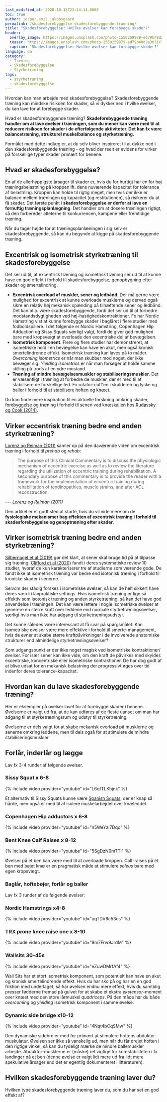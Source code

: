 ```yaml
---
last_modified_at: 2020-10-13T23:14:14.000Z
toc: true
author: jesper.emil.jakobsgaard
permalink: /skadesforebyggelse-skadesforebyggende-traening/
title: "Skadesforebyggelse: Hvilke øvelser kan forebygge skader?"
header:
  overlay_image: https://images.unsplash.com/photo-1550259979-ed79b48d2a30?ixlib=rb-1.2.1&ixid=eyJhcHBfaWQiOjEyMDd9&auto=format&fit=crop&w=1900&q=80
  teaser: https://images.unsplash.com/photo-1550259979-ed79b48d2a30?ixlib=rb-1.2.1&ixid=eyJhcHBfaWQiOjEyMDd9&auto=format&fit=crop&w=400&q=80
  caption: "Skadesforebyggelse: Hvilke øvelser kan forebygge skader?"
language: da
category:
  - Træning
  - Skadesforebyggelse
  - Styrketræning
tags:
  - styrketræning
  - skadesforebyggelse
---
```

Hvordan kan man arbejde med skadesforebyggelse? Skadesforebyggende træning kan mindske risikoen for skader, så vi dykker ned i hvilke øvelser, du kan lave for at forebygge skader.

Hvad er skadesforebyggende træning? **Skadeforebyggende træning handler om at lave øvelser i træningen, som du mener kan være med til at reducere risikoen for skader i de efterfølgende aktiviteter. Det kan fx være balancetræning, strukturel muskelbalance og styrketræning.**

Formålet med dette indlæg er, at du selv bliver inspireret til at dykke ned i den skadesforebyggende træning - og hvad der reelt er evidens for virker på forskellige typer skader primært for benene.

## Hvad er skadesforebyggelse?

En af de allerhyppigste årsager til skader er, hvis du for hurtigt har en for høj træningsbelastning på kroppen ift. dens nuværende kapacitet for tolerance af belastning. Kroppen kan holde til rigtig meget, men hvis der ikke er balance mellem træningen og kapacitet (og restitutionen), så risikerer du at få skader. Det første punkt i **skadesforebyggelse er derfor at lave en fornuftig træningsplanlægning**. Det handler om at dosere træningen rigtigt, så den forbereder atleterne til konkurrencen, kampene eller fremtidige træning.

Når du tager højde for at træningsplanlæningen i sig selv er skadesforebyggende, så kan du begynde at kigge på skadesforebyggende træning.

## Excentrisk og isometrisk styrketræning til skadesforebyggelse

Det ser ud til, at excentrisk træning og isometrisk træning ser ud til at kunne have en god effekt i forhold til skadesforebyggelse, genopbygning efter skader og smertelindring.

* **Excentrisk overload af muskler, sener og ledbånd**. Der må gerne være mulighed for excentrisk at kunne overloade musklerne og derved også sikre en relativ høj mekanisk spænding på tilhæftende sener og ledbånd. Det kan bl.a. være skadesforebyggende, fordi det ser ud til at forbedre modstandsdygtigheden ved høj-hastighedskontraktioner. Fx har Nordic Hamstring vist at kunne forebygge skader i baglåret i flere studier med fodboldspillere. I det følgende er Nordic Hamstring, Copenhagen Hip Adduction og Sissy Squats særligt valgt, fordi de giver god mulighed bare med kropsvægt at overloade den excentriske del af bevægelsen. 
* **Isometrisk komponent**. Flere og flere studier har demonstreret, at isometriske hold i en bevægelse kan have en akut, men også kronisk smertelindrende effekt. Isometrisk træning kan laves på to måder. *Overcoming isometrics* er når man skubber mod noget, der ikke bevæger sig. *Yielding isometrics* er når man forsøger at holde samme stilling på trods af en ydre mostand.
* **Træning af mindre bevægelsesmuskler og stabiliseringsmuskler**. Det er væsentligt i træning at forbedre de muskler, der er med til at stabilisere de forskellige led. Fx rotator-cuff'en i skulderen og lyske og baller i forhold til at stabilisere hoften og knæet.

Du kan finde mere inspiration til en aktuelle forskning omkring skader, forebyggelse og træning i forhold til senen ved knæskallen hos [Rudavsky og Cook (2014)](https://www.clinicalkey.com/?fbclid=IwAR30hUzatzMWLtFot345oUpaL354g_1_dpuyyHf3Jfa91ryhL0Jww7mPQIA#!/content/playContent/1-s2.0-S1836955314000915?returnurl=https:%2F%2Flinkinghub.elsevier.com%2Fretrieve%2Fpii%2FS1836955314000915%3Fshowall%3Dtrue&referrer=https:%2F%2Fmedium.com%2F@Reedswellnessfitnesstraining%2Fexercise-of-the-week-spanish-squat-7073123051f2).

## Virker eccentrisk træning bedre end anden styrketræning?

[Lorenz og Reiman (2011)](https://www.ncbi.nlm.nih.gov/pmc/articles/PMC3105370/) samler op på den daværende viden om excentrisk træning i forhold til *prehab* og *rehab*:

> The purpose of this Clinical Commentary is to discuss the physiologic mechanism of eccentric exercise as well as to review the literature regarding the utilization of eccentric training during rehabilitation. A secondary purpose of this commentary is to provide the reader with a framework for the implementation of eccentric training during rehabilitation of tendinopathies, muscle strains, and after ACL reconstruction.

--- <cite>[Lorenz og Reiman (2011)](https://www.ncbi.nlm.nih.gov/pmc/articles/PMC3105370/)</cite>

Den artikel er et godt sted at starte, hvis du vil vide mere om de **fysiologiske mekanismer bag effekten af excentrisk træning i forhold til skadesforebyggelse og genoptræning efter skader**.

## Virker isometrisk træning bedre end anden styrketræning?

[Silbernagel et al (2019)](https://bjsm.bmj.com/content/53/21/1330) gør det klart, at sener skal bruge tid på at tilpasse sig træning. [Clifford et al (2020)](https://bmjopensem.bmj.com/content/6/1/e000760) fandt i deres systematiske review 10 studier, hvoraf de kun karakteriserer tre af studierne som værende gode. De fandt ikke at isometrisk træning var bedre end isotonisk træning i forhold til kroniske skader i senerne.

Selvom der stadig forskes i isometriske øvelser, så kan de helt sikkert have deres værdi i lavpraktiske settings. Hvis isometrisk træning er lige så effektiv som isotonisk træning og anden styrketræning, så kan det have god anvendelse i træningen. Det kan være lettere i nogle isometriske øvelser at generere en større kraft over leddene end normale styrketræningsøvelser, særligt hvis man ikke har adgang til styrketræningsudstyr.

Det kunne således være interessant at få svar på spørgsmålet: Kan isometriske øvelser være mere effektive i forhold til smerte-management, hvis de evner at skabe større kraftpåvirkninger i de involverede anatomiske strukturer end almindelige styrketræningsøvelser?

Som udgangspunkt er der ikke noget magisk ved isometriske kontraktioner/øvelser. For især sener kan ikke vide, om den kraft de påvirkes med skyldes excentriske, koncentriske eller isometriske kontraktioner. De har dog godt af at blive udsat for en mekanisk belastning der progressivt øges over tid indenfor deres tolerance-kapacitet.

## Hvordan kan du lave skadesforebyggende træning?

Her er eksempler på øvelser lavet for at forebygge skader i benene. Øvelserne er valgt ud fra, at de kan udføres af de fleste uanset om man har adgang til et styrketræningsrum og udstyr til styrketræning.

Øvelserne er dels valgt for at skabe mekanisk overload på musklerne og senerne omkring leddene, men til dels også for at stimulere de mindre stabiliseringsmuskler.

## Forlår, inderlår og lægge

Lav fx 3-4 runder af følgende øvelser.

### Sissy Squat x 6-8

{% include video provider="youtube" id="L6qfTLKhjnk" %}

Et alternativ til Sissy Squats kunne være [Spanish Squats](https://medium.com/@Reedswellnessfitnesstraining/exercise-of-the-week-spanish-squat-7073123051f2), der er knap så hårde, men også er med til at isolere muskelarbejdet over knæleddet.

### Copenhagen Hip adductors x 6-8

{% include video provider="youtube" id="n5WeYzi7Dqo" %}

### Bent Knee Calf Raises x 8-12

{% include video provider="youtube" id="5SgDzN0mTTI" %}

Øvelser på et ben kan være med til at overloade kroppen. Calf-raises på ét ben med bøjet knæ er en pragmatisk måde at stimulere *soleus* bare med egen kropsvægt.

### Baglår, hoftebøjer, forlår og baller

Lav fx 3 runder af de følgende øvelser:

### Nordic Hamstrings x4-8

{% include video provider="youtube" id="uqTDV6c53us" %}

### TRX prone knee raise one x 8-10

{% include video provider="youtube" id="8m7Frw9JrdM" %}

### Wallsits 30-45s

{% include video provider="youtube" id="eZuwDMrfAf4" %}

Wall Sits har et stort isometrisk komponent, som potentielt kan have en akut og kronisk smertelindrende effekt. Hvis du har sko på og har en en god friktion med underlaget, så har øvelsen endnu mere effekt, hvis du samtidig presser fødderne fremad på gulvet for at skabe et ekstra *ekstensor*-moment over knæet med den store lårmuskel *quadriceps*. På den måde har du både *overcoming* og *yielding* isometrisk komponent i samme øvelse.

### Dynamic side bridge x10-12

{% include video provider="youtube" id="4Nqt4bCqSMw" %}

Den dynamiske sidebro er med for primært at stimulere hoftens abduktor-muskulatur. Øvelsen ser ikke så vanskelig ud, men når du får drejet hoften i den rigtige vinkel, så kan du tydeligt mærke de mindre ballemuskler arbejde. Abduktor-musklerne er (måske) ret vigtige for knæstabiliteten i fx landinger på et ben (denne øvelse er valgt lidt mere ud fra lidt mere spekulative årsager end det er egentlig dokumenteret i litteraturen).

## Hvilken skadesforebyggende træning laver du?

Hvilken type skadesforebyggende træning laver du, som du har set en god effekt af?